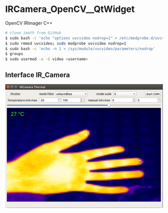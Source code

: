 # IRCamera_OpenCV__QtWidget
OpenCV IRImager C++

```bash
# clone imath from GitHub
$ sudo bash -c 'echo "options uvcvideo nodrop=1" > /etc/modprobe.d/uvcvideo.conf'
$ sudo rmmod uvcvideo; sudo modprobe uvcvideo nodrop=1
$ sudo bash -c 'echo -n 1 > /sys/module/uvcvideo/parameters/nodrop'
$ groups
$ sudo usermod -a -G video <username>
```


## Interface IR_Camera
![gjkabc](https://github.com/werasaimon/IRCamera_OpenCV__QtWidget/blob/main/image/thermal_img.png)
